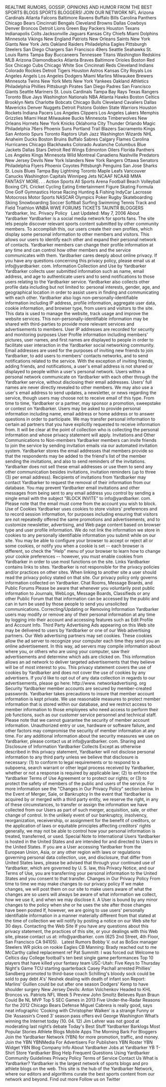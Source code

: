 REALTIME RUMORS, GOSSIP, OPINIONS AND HUMOR FROM THE BEST SPORTS BLOGS SPORTS BLOGGERS! JOIN OUR NETWORK NFL Arizona Cardinals Atlanta Falcons Baltimore Ravens Buffalo Bills Carolina Panthers Chicago Bears Cincinnati Bengals Cleveland Browns Dallas Cowboys Denver Broncos Detroit Lions Green Bay Packers Houston Texans Indianapolis Colts Jacksonville Jaguars Kansas City Chiefs Miami Dolphins Minnesota Vikings New England Patriots New Orleans Saints New York Giants New York Jets Oakland Raiders Philadelphia Eagles Pittsburgh Steelers San Diego Chargers San Francisco 49ers Seattle Seahawks St. Louis Rams Tampa Bay Buccaneers Tennessee Titans Washington Redskins MLB Arizona Diamondbacks Atlanta Braves Baltimore Orioles Boston Red Sox Chicago Cubs Chicago White Sox Cincinnati Reds Cleveland Indians Colorado Rockies Detroit Tigers Houston Astros Kansas City Royals Los Angeles Angels Los Angeles Dodgers Miami Marlins Milwaukee Brewers Minnesota Twins New York Mets New York Yankees Oakland Athletics Philadelphia Phillies Pittsburgh Pirates San Diego Padres San Francisco Giants Seattle Mariners St. Louis Cardinals Tampa Bay Rays Texas Rangers Toronto Blue Jays Washington Nationals NBA Atlanta Hawks Boston Celtics Brooklyn Nets Charlotte Bobcats Chicago Bulls Cleveland Cavaliers Dallas Mavericks Denver Nuggets Detroit Pistons Golden State Warriors Houston Rockets Indiana Pacers Los Angeles Clippers Los Angeles Lakers Memphis Grizzlies Miami Heat Milwaukee Bucks Minnesota Timberwolves New Orleans Hornets New York Knicks Oklahoma City Thunder Orlando Magic Philadelphia 76ers Phoenix Suns Portland Trail Blazers Sacramento Kings San Antonio Spurs Toronto Raptors Utah Jazz Washington Wizards NHL Anaheim Ducks Boston Bruins Buffalo Sabres Calgary Flames Carolina Hurricanes Chicago Blackhawks Colorado Avalanche Columbus Blue Jackets Dallas Stars Detroit Red Wings Edmonton Oilers Florida Panthers Los Angeles Kings Minnesota Wild Montreal Canadiens Nashville Predators New Jersey Devils New York Islanders New York Rangers Ottawa Senators Philadelphia Flyers Phoenix Coyotes Pittsburgh Penguins San Jose Sharks St. Louis Blues Tampa Bay Lightning Toronto Maple Leafs Vancouver Canucks Washington Capitals Winnipeg Jets NCAAF NCAAB MMA FANTASY MORE. . . Action Sports All Sports Arena Football Beach Volleyball Boxing CFL Cricket Cycling Eating Entertainment Figure Skating Formula One Golf Gymnastics Horse Racing Hunting & Fishing IndyCar Lacrosse Motocross Motor Sports NASCAR Olympics Poker Rugby Skateboarding Skiing Snowboarding Soccer Softball Surfing Swimming Tennis Track and Field Triathlon WNBA WWE FORUMS TICKETS TAUNTR BLOGGERS Yardbarker, Inc. Privacy Policy   Last Updated: May 7, 2006 About Yardbarker Yardbarker is a social media network for sports fans. The site lets people discover relevant sports content submitted by other community members. To accomplish this, our users create their own profiles, which display some personal information to other members and visitors. This allows our users to identify each other and expand their personal network of contacts. Yardbarker members can change their profile information at any time and can control how other members and the service communicates with them. Yardbarker cares deeply about online privacy. If you have any questions concerning this privacy policy, please email us at info@yardbarker. com. Information Collection and Use by Yardbarker Yardbarker collects user submitted information such as name, email address, and age to authenticate users and to send notifications to those users relating to the Yardbarker service. Yardbarker also collects other profile data including but not limited to: personal interests, gender, age, and geographical location in order to assist users in finding and communicating with each other. Yardbarker also logs non-personally-identifiable information including IP address, profile information, aggregate user data, cookie information, and browser type, from users and visitors to the site. This data is used to manage the website, track usage and improve the website services. This non-personally-identifiable information may be shared with third-parties to provide more relevant services and advertisements to members. User IP addresses are recorded for security and monitoring purposes User Profile information including members' pictures, user names, and first names are displayed to people in order to facilitate user interaction in the Yardbarker social networking community. Email addresses are used for the purposes of inviting new friends to join Yardbarker, to add users to members' contacts networks, and to send notifications related to the service. With the exception of inviting friends, adding friends, and notifications, a user's email address is not shared or displayed to people within a user's personal network. Users within a personal network communicate on Yardbarker with each other through the Yardbarker service, without disclosing their email addresses. Users' full names are never directly revealed to other members. We may also use a user's email address to send updates, a newsletter, or news regarding the service, though users may choose not to receive email of this type. From time to time, Yardbarker or a partner, may sponsor a promotion, sweepstake or contest on Yardbarker. Users may be asked to provide personal information including name, email address or home address or to answer questions in order to participate. We may transfer personal information to certain ad partners that you have explicitly requested to receive information from. It will be clear at the point of collection who is collecting the personal information and whose privacy statement will apply. Invitations and Other Communications to Non-members Yardbarker members can invite friends to join the service by sending invitation emails via our automated invitation system. Yardbarker stores the email addresses that members provide so that the respondents may be added to the friend's list of the member sending the invitations, and also to send reminders of the invitations. Yardbarker does not sell these email addresses or use them to send any other communication besides invitations, invitation reminders (up to three (3) per email address). Recipients of invitations from Yardbarker may contact Yardbarker to request the removal of their information from our database. You may prevent Yardbarker email invitations and other messages from being sent to any email address you control by sending a single email with the subject "BLOCK INVITE" to info@yardbarker. com. Please note that the email must come from the account you wish to block. Use of Cookies Yardbarker uses cookies to store visitors' preferences and to record session information, for purposes including ensuring that visitors are not repeatedly offered the same promotions and advertisements, and to customize newsletter, advertising, and Web page content based on browser type and user profile information. We do not link the information we store in cookies to any personally identifiable information you submit while on our site. You may be able to configure your browser to accept or reject all or some cookies, or notify you when a cookie is set -- each browser is different, so check the "Help" menu of your browser to learn how to change your cookie preferences -- however, you must enable cookies from Yardbarker in order to use most functions on the site. Links Yardbarker contains links to sites. Yardbarker is not responsible for the privacy policies and/or practices on other sites. When linking to another site a user should read the privacy policy stated on that site. Our privacy policy only governs information collected on Yardbarker. Chat Rooms, Message Boards, and Public Forums Please be aware that whenever you voluntarily post public information to Journals, WebLogs, Message Boards, Classifieds or any other Public Forum that that information can be accessed by the public and can in turn be used by those people to send you unsolicited communications. Correcting/Updating or Removing Information Yardbarker users may modify or remove any of their personal information at any time by logging into their account and accessing features such as Edit Profile and Account Info. Third Party Advertising Ads appearing on this Web site may be delivered to users by Yardbarker or one of our Web advertising partners. Our Web advertising partners may set cookies. These cookies allow the ad server to recognize your computer each time they send you an online advertisement. In this way, ad servers may compile information about where you, or others who are using your computer, saw their advertisements and determine which ads are clicked on. This information allows an ad network to deliver targeted advertisements that they believe will be of most interest to you. This privacy statement covers the use of cookies by Yardbarker and does not cover the use of cookies by any advertisers. If you'd like to opt out of any data collection in regards to our advertisements, please go here: http://www. networkadvertising. org Security Yardbarker member accounts are secured by member-created passwords. Yardbarker takes precautions to insure that member account information is kept private. We use reasonable measures to protect member information that is stored within our database, and we restrict access to member information to those employees who need access to perform their job functions, such as our customer service personnel and technical staff. Please note that we cannot guarantee the security of member account information. Unauthorized entry or use, hardware or software failure, and other factors may compromise the security of member information at any time. For any additional information about the security measures we use on Yardbarker, please contact us at info@yardbarker. com. Sharing and Disclosure of Information Yardbarker Collects Except as otherwise described in this privacy statement, Yardbarker will not disclose personal information to any third party unless we believe that disclosure is necessary: (1) to conform to legal requirements or to respond to a subpoena, search warrant or other legal process received by Yardbarker, whether or not a response is required by applicable law; (2) to enforce the Yardbarker Terms of Use Agreement or to protect our rights; or (3) to protect the safety of members of the public and users of the service. For more information see the "Changes in Our Privacy Policy" section below. In the Event of Merger, Sale, or Bankruptcy In the event that Yardbarker is acquired by or merged with a third party entity, we reserve the right, in any of these circumstances, to transfer or assign the information we have collected from our Users as part of such merger, acquisition, sale, or other change of control. In the unlikely event of our bankruptcy, insolvency, reorganization, receivership, or assignment for the benefit of creditors, or the application of laws or equitable principles affecting creditors' rights generally, we may not be able to control how your personal information is treated, transferred, or used. Special Note to International Users Yardbarker is hosted in the United States and are intended for and directed to Users in the United States. If you are a User accessing Yardbarker from the European Union, Asia, or any other region with laws or regulations governing personal data collection, use, and disclosure, that differ from United States laws, please be advised that through your continued use of Yardbarker, which are governed by U. S. law, this Privacy Notice, and our Terms of Use, you are transferring your personal information to the United States and you consent to that transfer. Changes in Our Privacy Policy From time to time we may make changes to our privacy policy If we make changes, we will post them on our site to make users aware of what the changes are so users will always be aware of what information we collect, how we use it, and when we may disclose it. A User is bound by any minor changes to the policy when she or he uses the site after those changes have been posted If, however, we are going to use users' personally identifiable information in a manner materially different from that stated at the time of collection we will notify by posting a notice on our Web site for 30 days. Contacting the Web Site If you have any questions about this privacy statement, the practices of this site, or your dealings with this Web site, please contact us at: info@yardbarker. com (625 2nd Street, 4th Floor, San Francisco CA 94105).   Latest Rumors Bobby V. out as BoSox manager Steelers WR picks on rookie Eagles CB Manning: Brady reached out to me McCarthy called replacement ref Pat Summitt: I was forced out Welcome to Celtics day College football's ten best single game performances Top 10 players that have killed your fantasy team USC-Utah: Five Keys to Thursday Night's Game TCU starting quarterback Casey Pachall arrested Phillies' Sandberg promoted to third-base coach Schilling's bloody sock could be sold to pay debt A's' Neshek dealing with death of infant son Report: Marlins' Guillen could be out after one season Dodgers' Kemp to have shoulder surgery New Jersey Devils: Anton Volchenkov Headed to KHL Broncos vs. Patriots NFL Week 5 Preview John Smoltz Believes Ryan Braun Could Be NL MVP Top 5 SEC Games in 2013 Five Under-the-Radar Reasons for the 2012 Chicago Bears Defense Miguel Cabrera is really good, says neat infographic ‘Cooking with Christopher Walken’ is a strange Funny or Die ‘Assassin’s Creed 3′ season pass offers evil George Washington What’s winning the Internet today (10. 04. 12) Jim Lehrer was not good at moderating last night’s debate Today's Best Stuff Yardbarker Barklogs Most Popular Stories Athlete Blogs Mobile Apps The Morning Bark For Bloggers Join the Yardbarker Network (YBN) for more promotion, traffic, and money. Join the YBN YBNMedia For Advertisers For Publishers YBN Roster YBN Widget YBN Blog Company Info About Yardbarker Jobs at Yardbarker YB T-Shirt Store Yardbarker Blog Help Frequent Questions Using Yardbarker Community Guidelines Privacy Policy Terms of Service Contact Us What is Yardbarker? Yardbarker is the largest network of sports blogs and pro athlete blogs on the web. This site is the hub of the Yardbarker Network, where our editors and algorithms curate the best sports content from our network and beyond. Find out more Follow us on Twitter